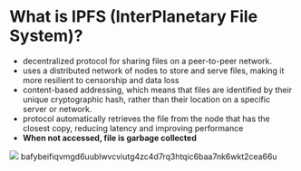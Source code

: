 # What is IPFS (InterPlanetary File System)?

<div grid="~ cols-2 gap-2" m="t-2">
<div>

- decentralized protocol for sharing files on a peer-to-peer network.
- uses a distributed network of nodes to store and serve files, making it more resilient to censorship and data loss
- content-based addressing, which means that files are identified by their unique cryptographic hash, rather than their location on a specific server or network.
- protocol automatically retrieves the file from the node that has the closest copy, reducing latency and improving performance
- **When not accessed, file is garbage collected**

</div>
  <div>
    <img border="rounded" src="/bafybeifiqvmgd6uublwvcviutg4zc4d7rq3htqic6baa7nk6wkt2cea66u.png">
    bafybeifiqvmgd6uublwvcviutg4zc4d7rq3htqic6baa7nk6wkt2cea66u
  </div>
</div>